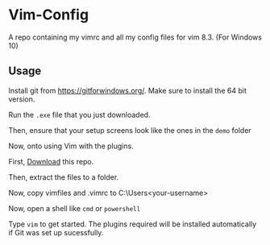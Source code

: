 # Vim-Config
A repo containing my vimrc and all my config files for vim 8.3. (For Windows 10)


## Usage

Install git from https://gitforwindows.org/. Make sure to install the 64 bit version.

Run the ```.exe``` file that you just downloaded.

Then, ensure that your setup screens look like the ones in the ```demo``` folder


Now, onto using Vim with the plugins.


First, [Download](https://github.com/dsptanmay/Vim-Config/archive/main.zip) this repo.

Then, extract the files to a folder. 


Now, copy vimfiles and .vimrc to C:\Users\<your-username>


Now, open a shell like ```cmd``` or ```powershell```


Type ```vim``` to get started. The plugins required will be installed automatically if Git was set up sucessfully.


